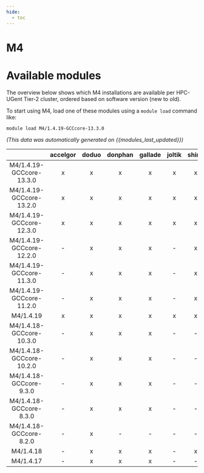 ```yaml
---
hide:
  - toc
---
```


M4
==

# Available modules


The overview below shows which M4 installations are available per HPC-UGent Tier-2 cluster, ordered based on software version (new to old).

To start using M4, load one of these modules using a `module load` command like:

```shell
module load M4/1.4.19-GCCcore-13.3.0
```

*(This data was automatically generated on {{modules_last_updated}})*  

| |accelgor|doduo|donphan|gallade|joltik|shinx|skitty|
| :---: | :---: | :---: | :---: | :---: | :---: | :---: | :---: |
|M4/1.4.19-GCCcore-13.3.0|x|x|x|x|x|x|x|
|M4/1.4.19-GCCcore-13.2.0|x|x|x|x|x|x|x|
|M4/1.4.19-GCCcore-12.3.0|x|x|x|x|x|x|x|
|M4/1.4.19-GCCcore-12.2.0|-|x|x|x|-|x|-|
|M4/1.4.19-GCCcore-11.3.0|-|x|x|x|-|x|-|
|M4/1.4.19-GCCcore-11.2.0|-|x|x|x|-|x|-|
|M4/1.4.19|x|x|x|x|x|x|x|
|M4/1.4.18-GCCcore-10.3.0|-|x|x|x|-|-|-|
|M4/1.4.18-GCCcore-10.2.0|-|x|x|x|-|-|-|
|M4/1.4.18-GCCcore-9.3.0|-|x|x|x|-|-|-|
|M4/1.4.18-GCCcore-8.3.0|-|x|x|x|-|-|-|
|M4/1.4.18-GCCcore-8.2.0|-|x|-|-|-|-|-|
|M4/1.4.18|-|x|x|x|-|x|x|
|M4/1.4.17|-|x|x|x|-|-|-|
